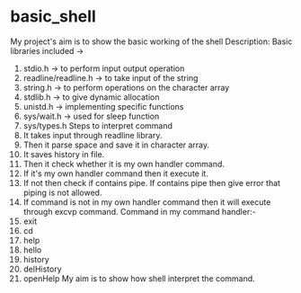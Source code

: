 # basic_shell
My project's aim is to show the basic working of the shell
Description:
Basic libraries included -> 
  1. stdio.h -> to perform input output operation
  2. readline/readline.h -> to take input of the string
  3. string.h -> to perform operations on the character array
  4. stdlib.h -> to give dynamic allocation
  5. unistd.h -> implementing specific functions
  6. sys/wait.h -> used for sleep function
  7. sys/types.h
Steps to interpret command
  1. It takes input through readline library.
  2. Then it parse space and save it in character array.
  3. It saves history in file.
  4. Then it check whether it is my own handler command.
  5. If it's my own handler command then it execute it.
  6. If not then check if contains pipe. If contains pipe then give error that piping is not allowed.
  7. If command is not in my own handler command then it will execute through excvp command.
Command in my command handler:-
  1. exit
  2. cd
  3. help
  4. hello
  5. history
  6. delHistory
  7. openHelp
My aim is to show how shell interpret the command.
